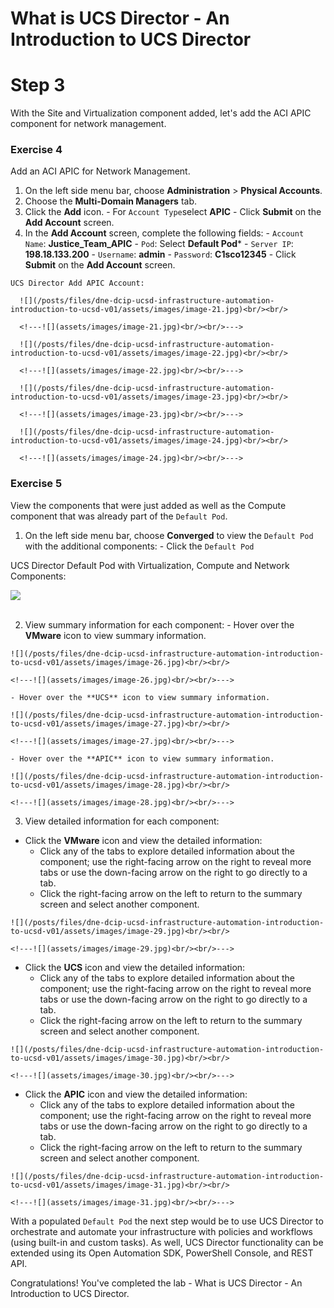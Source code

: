 # What is UCS Director - An Introduction to UCS Director

# Step 3
With the Site and Virtualization component added, let's add the ACI APIC component for network management.

### Exercise 4
Add an ACI APIC for Network Management.

  1. On the left side menu bar, choose **Administration** > **Physical Accounts**.
  2. Choose the **Multi-Domain Managers** tab.
  3. Click the **Add** icon.
    - For `Account Type`select **APIC**
    - Click **Submit** on the **Add Account** screen.
  4. In the **Add Account** screen, complete the following fields:
    - `Account Name`: **Justice_Team_APIC**
    - `Pod`: Select **Default Pod***
    - `Server IP`: **198.18.133.200**
    - `Username`: **admin**
    - `Password`: **C1sco12345**
    - Click **Submit** on the **Add Account** screen.

    UCS Director Add APIC Account:

      ![](/posts/files/dne-dcip-ucsd-infrastructure-automation-introduction-to-ucsd-v01/assets/images/image-21.jpg)<br/><br/>

      <!---![](assets/images/image-21.jpg)<br/><br/>--->

      ![](/posts/files/dne-dcip-ucsd-infrastructure-automation-introduction-to-ucsd-v01/assets/images/image-22.jpg)<br/><br/>

      <!---![](assets/images/image-22.jpg)<br/><br/>--->

      ![](/posts/files/dne-dcip-ucsd-infrastructure-automation-introduction-to-ucsd-v01/assets/images/image-23.jpg)<br/><br/>

      <!---![](assets/images/image-23.jpg)<br/><br/>--->

      ![](/posts/files/dne-dcip-ucsd-infrastructure-automation-introduction-to-ucsd-v01/assets/images/image-24.jpg)<br/><br/>

      <!---![](assets/images/image-24.jpg)<br/><br/>--->

### Exercise 5
View the components that were just added as well as the Compute component that was already part of the `Default Pod`.

  1. On the left side menu bar, choose **Converged** to view the `Default Pod` with the additional components:
    - Click the `Default Pod`

  UCS Director Default Pod with Virtualization, Compute and Network Components:

  ![](/posts/files/dne-dcip-ucsd-infrastructure-automation-introduction-to-ucsd-v01/assets/images/image-25.jpg)<br/><br/>

  <!---![](assets/images/image-25.jpg)<br/><br/>--->

  2. View summary information for each component:
    - Hover over the **VMware** icon to view summary information.

    ![](/posts/files/dne-dcip-ucsd-infrastructure-automation-introduction-to-ucsd-v01/assets/images/image-26.jpg)<br/><br/>

    <!---![](assets/images/image-26.jpg)<br/><br/>--->

    - Hover over the **UCS** icon to view summary information.

    ![](/posts/files/dne-dcip-ucsd-infrastructure-automation-introduction-to-ucsd-v01/assets/images/image-27.jpg)<br/><br/>

    <!---![](assets/images/image-27.jpg)<br/><br/>--->

    - Hover over the **APIC** icon to view summary information.

    ![](/posts/files/dne-dcip-ucsd-infrastructure-automation-introduction-to-ucsd-v01/assets/images/image-28.jpg)<br/><br/>

    <!---![](assets/images/image-28.jpg)<br/><br/>--->

  3. View detailed information for each component:  

   - Click the **VMware** icon and view the detailed information:
     - Click any of the tabs to explore detailed information about the component; use the right-facing arrow on the right to reveal more tabs or use the down-facing arrow on the right to go directly to a tab.
     - Click the right-facing arrow on the left to return to the summary screen and select another component.

    ![](/posts/files/dne-dcip-ucsd-infrastructure-automation-introduction-to-ucsd-v01/assets/images/image-29.jpg)<br/><br/>

    <!---![](assets/images/image-29.jpg)<br/><br/>--->

   - Click the **UCS** icon and view the detailed information:
     - Click any of the tabs to explore detailed information about the component; use the right-facing arrow on the right to reveal more tabs or use the down-facing arrow on the right to go directly to a tab.
     - Click the right-facing arrow on the left to return to the summary screen and select another component.

    ![](/posts/files/dne-dcip-ucsd-infrastructure-automation-introduction-to-ucsd-v01/assets/images/image-30.jpg)<br/><br/>

    <!---![](assets/images/image-30.jpg)<br/><br/>--->

   - Click the **APIC** icon and view the detailed information:
     - Click any of the tabs to explore detailed information about the component; use the right-facing arrow on the right to reveal more tabs or use the down-facing arrow on the right to go directly to a tab.
     - Click the right-facing arrow on the left to return to the summary screen and select another component.

    ![](/posts/files/dne-dcip-ucsd-infrastructure-automation-introduction-to-ucsd-v01/assets/images/image-31.jpg)<br/><br/>

    <!---![](assets/images/image-31.jpg)<br/><br/>--->

With a populated `Default Pod` the next step would be to use UCS Director to orchestrate and automate your infrastructure with policies and workflows (using built-in and custom tasks). As well, UCS Director functionality can be extended using its Open Automation SDK, PowerShell Console, and REST API.

Congratulations! You've completed the lab - What is UCS Director - An Introduction to UCS Director.
